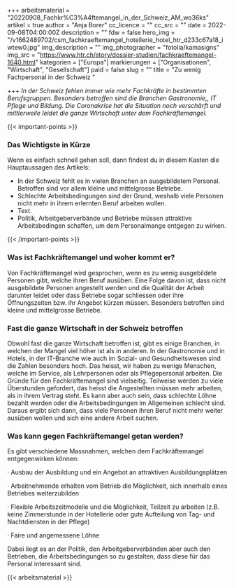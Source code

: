 +++
arbeitsmaterial = "20220908_Fachkr%C3%A4ftemangel_in_der_Schweiz_AM_wo36ks"
artikel = true
author = "Anja Borer"
cc_licence = ""
cc_src = ""
date = 2022-09-08T04:00:00Z
description = ""
fdw = false
hero_img = "/v1662489702/csm_fachkraeftemangel_hotellerie_hotel_htr_d233c67a18_iwtew0.jpg"
img_description = ""
img_photographer = "fotolia/kamasigns"
img_src = "https://www.htr.ch/story/dossier-studien/fachkraeftemangel-1640.html"
kategorien = ["Europa"]
markierungen = ["Organisationen", "Wirtschaft", "Gesellschaft"]
paid = false
slug = ""
title = "Zu wenig Fachpersonal in der Schweiz "

+++
_In der Schweiz fehlen immer wie mehr Fachkräfte in bestimmten Berufsgruppen. Besonders betroffen sind die Branchen Gastronomie,, IT Pflege und Bildung. Die Coronakrise hat die Situation noch verschärft und mittlerweile leidet die ganze Wirtschaft unter dem Fachkräftemangel._

{{< important-points >}} <h3>Das Wichtigste in Kürze</h3>

<p>Wenn es einfach schnell gehen soll, dann findest du in diesem Kasten die Hauptaussagen des Artikels:</p>

<ul>

<li>In der Schweiz fehlt es in vielen Branchen an ausgebildetem Personal. Betroffen sind vor allem kleine und mittelgrosse Betriebe.</li>

<li>Schlechte Arbeitsbedingungen sind der Grund, weshalb viele Personen nicht mehr in ihrem erlernten Beruf arbeiten wollen.</li>

<li>Text.</li>

<li>Politik, Arbeitgeberverbände und Betriebe müssen attraktive Arbeitsbedingen schaffen, um dem Personalmange entgegen zu wirken.</li>

</ul> {{< /important-points >}}

### Was ist Fachkräftemangel und woher kommt er?

Von Fachkräftemangel wird gesprochen, wenn es zu wenig ausgebildete Personen gibt, welche ihren Beruf ausüben. Eine Folge davon ist, dass nicht ausgebildete Personen angestellt werden und die Qualität der Arbeit darunter leidet oder dass Betriebe sogar schliessen oder ihre Öffnungszeiten bzw. ihr Angebot kürzen müssen. Besonders betroffen sind kleine und mittelgrosse Betriebe.

### Fast die ganze Wirtschaft in der Schweiz betroffen

Obwohl fast die ganze Wirtschaft betroffen ist, gibt es einige Branchen, in welchen der Mangel viel höher ist als in anderen. In der Gastronomie und in Hotels, in der IT-Branche wie auch im Sozial- und Gesundheitswesen sind die Zahlen besonders hoch. Das heisst, wir haben zu wenige Menschen, welche im Service, als Lehrpersonen oder als Pflegepersonal arbeiten. Die Gründe für den Fachkräftemangel sind vielseitig. Teilweise werden zu viele Überstunden gefordert, das heisst die Angestellten müssen mehr arbeiten, als in ihrem Vertrag steht. Es kann aber auch sein, dass schlechte Löhne bezahlt werden oder die Arbeitsbedingungen im Allgemeinen schlecht sind. Daraus ergibt sich dann, dass viele Personen ihren Beruf nicht mehr weiter ausüben wollen und sich eine andere Arbeit suchen.

### Was kann gegen Fachkräftemangel getan werden?

Es gibt verschiedene Massnahmen, welchen dem Fachkräftemangel entgegenwirken können:

· Ausbau der Ausbildung und ein Angebot an attraktiven Ausbildungsplätzen

· Arbeitnehmende erhalten vom Betrieb die Möglichkeit, sich innerhalb eines Betriebes weiterzubilden

· Flexible Arbeitszeitmodelle und die Möglichkeit, Teilzeit zu arbeiten (z.B. keine Zimmerstunde in der Hotellerie oder gute Aufteilung von Tag- und Nachtdiensten in der Pflege)

· Faire und angemessene Löhne

Dabei liegt es an der Politik, den Arbeitgeberverbänden aber auch den Betrieben, die Arbeitsbedingungen so zu gestalten, dass diese für das Personal interessant sind.



 {{< arbeitsmaterial >}} 